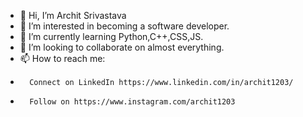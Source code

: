 - 👋 Hi, I’m Archit Srivastava
- 👀 I’m interested in becoming a software developer.
- 🌱 I’m currently learning Python,C++,CSS,JS.
- 💞️ I’m looking to collaborate on almost everything.
- 📫 How to reach me:
-       Connect on LinkedIn https://www.linkedin.com/in/archit1203/
-       Follow on https://www.instagram.com/archit1203

<!---
archit1203/archit1203 is a ✨ special ✨ repository because its `README.md` (this file) appears on your GitHub profile.
You can click the Preview link to take a look at your changes.
--->
